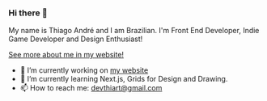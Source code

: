 ### Hi there 👋
My name is Thiago André and I am Brazilian. I'm Front End Developer, Indie Game Developer and Design Enthusiast!

[See more about me in my website!](https://www.devthiart.com)

- 🔭 I’m currently working on [my website](https://www.devthiart.com)
- 🌱 I’m currently learning Next.js, Grids for Design and Drawing.
- 📫 How to reach me: devthiart@gmail.com

<!--
![devthiart's GitHub stats](https://github-readme-stats.vercel.app/api?username=devthiart&show_icons=true&title_color=2399F5&icon_color=2399F5&text_color=ffffff&bg_color=343434)

![devthiart's GitHub stats](https://github-readme-stats.vercel.app/api/top-langs?username=devthiart&show_icons=true&title_color=2399F5&icon_color=2399F5&text_color=ffffff&bg_color=343434)

**devthiart/devthiart** is a ✨ _special_ ✨ repository because its `README.md` (this file) appears on your GitHub profile.

Here are some ideas to get you started:

- 🔭 I’m currently working on ...
- 🌱 I’m currently learning ...
- 👯 I’m looking to collaborate on ...
- 🤔 I’m looking for help with ...
- 💬 Ask me about ...
- 📫 How to reach me: ...
- 😄 Pronouns: ...
- ⚡ Fun fact: ...
-->
